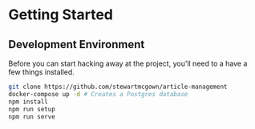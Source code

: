 # Getting Started

## Development Environment
Before you can start hacking away at the project, you'll need to a have a few things installed.

```bash
git clone https://github.com/stewartmcgown/article-management
docker-compose up -d # Creates a Postgres database
npm install
npm run setup
npm run serve
```